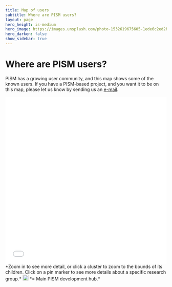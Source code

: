 ```yaml
---
title: Map of users
subtitle: Where are PISM users?
layout: page
hero_height: is-medium
hero_image: https://images.unsplash.com/photo-1532619675605-1ede6c2ed2b0
hero_darken: false
show_sidebar: true
---
```


# Where are PISM users?

PISM has a growing user community, and this map shows some of the known users. If you have a PISM-based project, and you want it to be on this map, please let us know by sending us an <a href="mailto:{{ site.author.email }}">e-mail</a>.

<iframe src="/usersmap/map.html" height="520px" width="100%" style="border: none;"></iframe>
*Zoom in to see more detail, or click a cluster to zoom to the bounds of its children. Click on a pin marker to see more details about a specific research group.* <img src="https://raw.githubusercontent.com/pointhi/leaflet-color-markers/master/img/marker-icon-2x-orange.png" style="height: 18px;" /> *= Main PISM development hub.*
